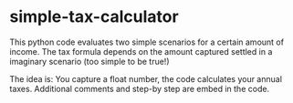 # simple-tax-calculator
This python code evaluates two simple scenarios for a certain amount of income. The tax formula depends on the amount captured settled in a imaginary scenario (too simple to be true!)

The idea is: You capture a float number, the code calculates your annual taxes.
Additional comments and step-by step are embed in the code.

